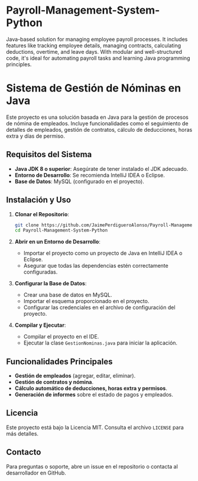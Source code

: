 # Payroll-Management-System-Python
Java-based solution for managing employee payroll processes. It includes features like tracking employee details, managing contracts, calculating deductions, overtime, and leave days. With modular and well-structured code, it's ideal for automating payroll tasks and learning Java programming principles.

# Sistema de Gestión de Nóminas en Java

Este proyecto es una solución basada en Java para la gestión de procesos de nómina de empleados. Incluye funcionalidades como el seguimiento de detalles de empleados, gestión de contratos, cálculo de deducciones, horas extra y días de permiso.

## Requisitos del Sistema

- **Java JDK 8 o superior**: Asegúrate de tener instalado el JDK adecuado.
- **Entorno de Desarrollo**: Se recomienda IntelliJ IDEA o Eclipse.
- **Base de Datos**: MySQL (configurado en el proyecto).

## Instalación y Uso

1. **Clonar el Repositorio**:
   ```bash
   git clone https://github.com/JaimePerdigueroAlonso/Payroll-Management-System-Python.git
   cd Payroll-Management-System-Python
   ```

2. **Abrir en un Entorno de Desarrollo**:
   - Importar el proyecto como un proyecto de Java en IntelliJ IDEA o Eclipse.
   - Asegurar que todas las dependencias estén correctamente configuradas.

3. **Configurar la Base de Datos**:
   - Crear una base de datos en MySQL.
   - Importar el esquema proporcionado en el proyecto.
   - Configurar las credenciales en el archivo de configuración del proyecto.

4. **Compilar y Ejecutar**:
   - Compilar el proyecto en el IDE.
   - Ejecutar la clase `GestionNominas.java` para iniciar la aplicación.

## Funcionalidades Principales

- **Gestión de empleados** (agregar, editar, eliminar).
- **Gestión de contratos y nómina**.
- **Cálculo automático de deducciones, horas extra y permisos**.
- **Generación de informes** sobre el estado de pagos y empleados.

## Licencia

Este proyecto está bajo la Licencia MIT. Consulta el archivo `LICENSE` para más detalles.

## Contacto

Para preguntas o soporte, abre un issue en el repositorio o contacta al desarrollador en GitHub.
